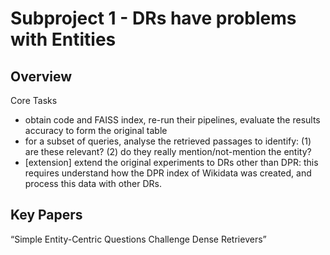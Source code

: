 # Subproject 1 - DRs have problems with Entities

## Overview



Core Tasks

- obtain code and FAISS index, re-run their pipelines, evaluate the results accuracy to form the original table
- for a subset of queries, analyse the retrieved passages to identify: (1) are these relevant? (2) do they really mention/not-mention the entity?	
- [extension] extend the original experiments to DRs other than DPR: this requires understand how the DPR index of Wikidata was created, and process this data with other DRs.



## Key Papers

“Simple Entity-Centric Questions Challenge Dense Retrievers”

